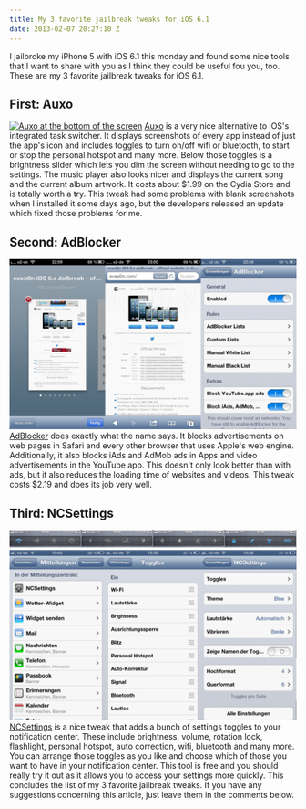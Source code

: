 ```yaml
---
title: My 3 favorite jailbreak tweaks for iOS 6.1
date: 2013-02-07 20:27:10 Z
---
```


I jailbroke my iPhone 5 with iOS 6.1 this monday and found some nice tools that I want to share with you as I think they could be useful fou you, too. These are my 3 favorite jailbreak tweaks for iOS 6.1.

## First: Auxo

[![Auxo at the bottom of the screen](/uploads/2013/02/tweak-auxo.jpg)](/uploads/2013/02/tweak-auxo.jpg) [Auxo](http://cydia.saurik.com/package/org.thebigboss.auxo "Auxo on the Cydia Store") is a very nice alternative to iOS's integrated task switcher. It displays screenshots of every app instead of just the app's icon and includes toggles to turn on/off wifi or bluetooth, to start or stop the personal hotspot and many more. Below those toggles is a brightness slider which lets you dim the screen without needing to go to the settings. The music player also looks nicer and displays the current song and the current album artwork. It costs about $1.99 on the Cydia Store and is totally worth a try. This tweak had some problems with blank screenshots when I installed it some days ago, but the developers released an update which fixed those problems for me.

## Second: AdBlocker

[![AdBlocker - before, after, settings](/uploads/2013/02/tweak-adblock.jpg)](/uploads/2013/02/tweak-adblock.jpg) [AdBlocker](http://cydia.saurik.com/package/com.yllier.blocker "AdBlocker on the Cydia Store") does exactly what the name says. It blocks advertisements on web pages in Safari and every other browser that uses Apple's web engine. Additionally, it also blocks iAds and AdMob ads in Apps and video advertisements in the YouTube app. This doesn't only look better than with ads, but it also reduces the loading time of websites and videos. This tweak costs $2.19 and does its job very well.

## Third: NCSettings

[![NCSettings in action](/uploads/2013/02/tweak-ncsettings.jpg)](/uploads/2013/02/tweak-ncsettings.jpg) [NCSettings](http://cydia.saurik.com/package/com.jamied360.ncsettings "NCSettings in the Cydia Store") is a nice tweak that adds a bunch of settings toggles to your notification center. These include brightness, volume, rotation lock, flashlight, personal hotspot, auto correction, wifi, bluetooth and many more. You can arrange those toggles as you like and choose which of those you want to have in your notification center. This tool is free and you should really try it out as it allows you to access your settings more quickly. This concludes the list of my 3 favorite jailbreak tweaks. If you have any suggestions concerning this article, just leave them in the comments below.
